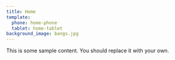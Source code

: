 ```yaml
---
title: Home
template:
  phone: home-phone
  tablet: home-tablet
background_image: bangs.jpg
---
```


This is some sample content. You should replace it with your own.
